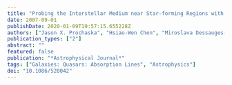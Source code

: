 ```yaml
---
title: "Probing the Interstellar Medium near Star-forming Regions with Gamma-Ray Burst Afterglow Spectroscopy: Gas, Metals, and Dust"
date: 2007-09-01
publishDate: 2020-01-09T19:57:15.655228Z
authors: ["Jason X. Prochaska", "Hsiao-Wen Chen", "Miroslava Dessauges-Zavadsky", "Joshua S. Bloom"]
publication_types: ["2"]
abstract: ""
featured: false
publication: "*Astrophysical Journal*"
tags: ["Galaxies: Quasars: Absorption Lines", "Astrophysics"]
doi: "10.1086/520042"
---
```


